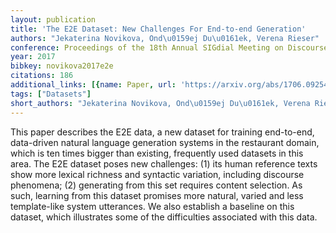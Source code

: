 ```yaml
---
layout: publication
title: 'The E2E Dataset: New Challenges For End-to-end Generation'
authors: "Jekaterina Novikova, Ond\u0159ej Du\u0161ek, Verena Rieser"
conference: Proceedings of the 18th Annual SIGdial Meeting on Discourse and Dialogue
year: 2017
bibkey: novikova2017e2e
citations: 186
additional_links: [{name: Paper, url: 'https://arxiv.org/abs/1706.09254'}]
tags: ["Datasets"]
short_authors: "Jekaterina Novikova, Ond\u0159ej Du\u0161ek, Verena Rieser"
---
```

This paper describes the E2E data, a new dataset for training end-to-end,
data-driven natural language generation systems in the restaurant domain, which
is ten times bigger than existing, frequently used datasets in this area. The
E2E dataset poses new challenges: (1) its human reference texts show more
lexical richness and syntactic variation, including discourse phenomena; (2)
generating from this set requires content selection. As such, learning from
this dataset promises more natural, varied and less template-like system
utterances. We also establish a baseline on this dataset, which illustrates
some of the difficulties associated with this data.